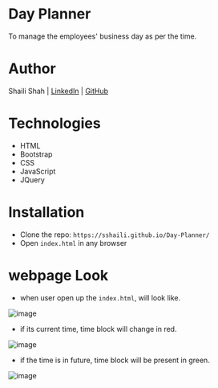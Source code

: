 ﻿# Day Planner

To manage the employees' business day as per the time.

# Author
Shaili Shah | 
[LinkedIn](https://www.linkedin.com/in/shaili-shah-88706512b/) 
| [GitHub](https://github.com/sshaili) 

# Technologies

* HTML
* Bootstrap
* CSS 
* JavaScript
* JQuery

# Installation
* Clone the repo: `https://sshaili.github.io/Day-Planner/`
* Open `index.html` in any browser

# webpage Look

* when user open up the `index.html`, will look like.

![image](https://user-images.githubusercontent.com/55032521/67644680-ff94d580-f8f9-11e9-9ab6-1f9eaa422327.png)

* if its current time, time block will change in red.

![image](https://user-images.githubusercontent.com/55032521/67644730-792cc380-f8fa-11e9-8a88-e81f0f771da4.png)


* if the time is in future, time block will be present in green.

![image](https://user-images.githubusercontent.com/55032521/67644770-cc067b00-f8fa-11e9-8253-13b986a9c3bb.png)

